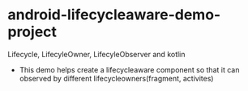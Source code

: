 # android-lifecycleaware-demo-project
Lifecycle, LifecyleOwner, LifecyleObserver and kotlin

* This demo helps create a lifecycleaware component so that it can observed by different lifecycleowners(fragment, activites)

